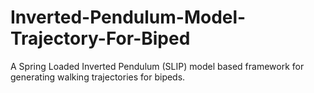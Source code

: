 # Inverted-Pendulum-Model-Trajectory-For-Biped
A Spring Loaded Inverted Pendulum (SLIP) model based framework for generating walking trajectories for bipeds.
